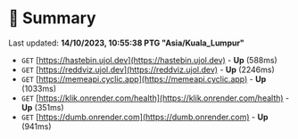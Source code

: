 # 📖 Summary
Last updated: **14/10/2023, 10:55:38 PTG "Asia/Kuala_Lumpur"**

- `GET` [https://hastebin.ujol.dev](https://hastebin.ujol.dev) - **Up** (588ms)
- `GET` [https://reddviz.ujol.dev](https://reddviz.ujol.dev) - **Up** (2246ms)
- `GET` [https://memeapi.cyclic.app](https://memeapi.cyclic.app) - **Up** (1033ms)
- `GET` [https://klik.onrender.com/health](https://klik.onrender.com/health) - **Up** (351ms)
- `GET` [https://dumb.onrender.com](https://dumb.onrender.com) - **Up** (941ms)
